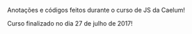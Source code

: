 Anotações e códigos feitos durante o curso de JS da Caelum!


Curso finalizado no dia 27 de julho de 2017!
